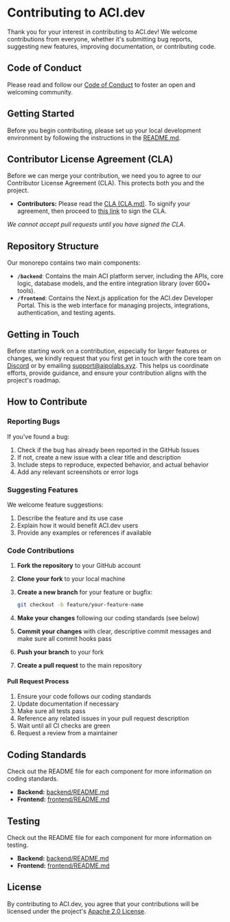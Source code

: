 # Contributing to ACI.dev

Thank you for your interest in contributing to ACI.dev! We welcome contributions from everyone, whether it's submitting bug reports, suggesting new features, improving documentation, or contributing code.

## Code of Conduct

Please read and follow our [Code of Conduct](CODE_OF_CONDUCT.md) to foster an open and welcoming community.

## Getting Started

Before you begin contributing, please set up your local development environment by following the instructions in the [README.md](README.md).

## Contributor License Agreement (CLA)

Before we can merge your contribution, we need you to agree to our Contributor License Agreement (CLA). This protects both you and the project.

- **Contributors:** Please read the [CLA (CLA.md)](CLA.md). To signify your agreement, then proceed to [this link](https://bit.ly/4iTXI10) to sign the CLA.

*We cannot accept pull requests until you have signed the CLA*.

## Repository Structure

Our monorepo contains two main components:

- **`/backend`**: Contains the main ACI platform server, including the APIs, core logic, database models, and the entire integration library (over 600+ tools).
- **`/frontend`**: Contains the Next.js application for the ACI.dev Developer Portal. This is the web interface for managing projects, integrations, authentication, and testing agents.

## Getting in Touch

Before starting work on a contribution, especially for larger features or changes, we kindly request that you first get in touch with the core team on [Discord](https://discord.com/invite/UU2XAnfHJh) or by emailing <support@aipolabs.xyz>. This helps us coordinate efforts, provide guidance, and ensure your contribution aligns with the project's roadmap.

## How to Contribute

### Reporting Bugs

If you've found a bug:

1. Check if the bug has already been reported in the GitHub Issues
2. If not, create a new issue with a clear title and description
3. Include steps to reproduce, expected behavior, and actual behavior
4. Add any relevant screenshots or error logs

### Suggesting Features

We welcome feature suggestions:

1. Describe the feature and its use case
2. Explain how it would benefit ACI.dev users
3. Provide any examples or references if available

### Code Contributions

1. **Fork the repository** to your GitHub account
2. **Clone your fork** to your local machine
3. **Create a new branch** for your feature or bugfix:

   ```bash
   git checkout -b feature/your-feature-name
   ```

4. **Make your changes** following our coding standards (see below)
5. **Commit your changes** with clear, descriptive commit messages and make sure all commit hooks pass
6. **Push your branch** to your fork
7. **Create a pull request** to the main repository

#### Pull Request Process

1. Ensure your code follows our coding standards
2. Update documentation if necessary
3. Make sure all tests pass
4. Reference any related issues in your pull request description
5. Wait until all CI checks are green
6. Request a review from a maintainer

## Coding Standards

Check out the README file for each component for more information on coding standards.

- **Backend:** [backend/README.md](backend/README.md)
- **Frontend:** [frontend/README.md](frontend/README.md)

## Testing

Check out the README file for each component for more information on testing.

- **Backend:** [backend/README.md](backend/README.md)
- **Frontend:** [frontend/README.md](frontend/README.md)

## License

By contributing to ACI.dev, you agree that your contributions will be licensed under the project's [Apache 2.0 License](LICENSE).

